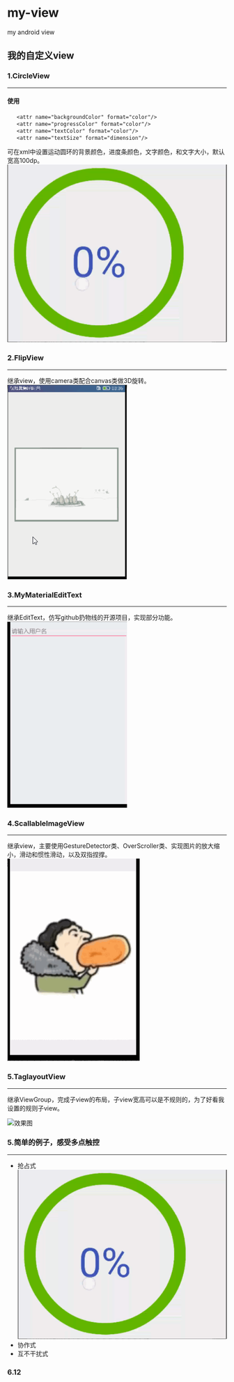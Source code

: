# my-view
my android view

## 我的自定义view	
### **1.CircleView**
---  
#### 使用
  
       <attr name="backgroundColor" format="color"/>
       <attr name="progressColor" format="color"/>
       <attr name="textColor" format="color"/>
       <attr name="textSize" format="dimension"/>
  
可在xml中设置运动圆环的背景颜色，进度条颜色，文字颜色，和文字大小，默认宽高100dp。  
![效果图](https://github.com/suisibuhui/my-view/blob/master/gifs/circleview.gif)

### **2.FlipView**
---
继承view，使用camera类配合canvas类做3D旋转。
![效果图](https://github.com/suisibuhui/my-view/blob/master/gifs/filpview.gif)

### **3.MyMaterialEditText**
---
继承EditText，仿写github扔物线的开源项目，实现部分功能。
![效果图](https://github.com/suisibuhui/my-view/blob/master/gifs/materialedittext.gif)

### **4.ScallableImageView**
---
继承view，主要使用GestureDetector类、OverScroller类、实现图片的放大缩小，滑动和惯性滑动，以及双指捏撑。
![效果图](https://github.com/suisibuhui/my-view/blob/master/gifs/scaleimageview.gif)

### **5.TaglayoutView**
---
继承ViewGroup，完成子view的布局，子view宽高可以是不规则的，为了好看我设置的规则子view。

![效果图](https://upload-images.jianshu.io/upload_images/13400445-b2b8dbc2067d3293.png?imageMogr2/auto-orient/strip%7CimageView2/2/w/320 )


### **5.简单的例子，感受多点触控**
---
- 抢占式
![效果图](https://github.com/suisibuhui/my-view/blob/master/gifs/circleview.gif)
- 协作式
- 互不干扰式
### 6.12
